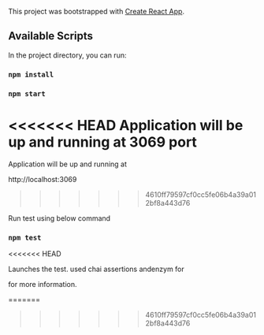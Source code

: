 This project was bootstrapped with [Create React App](https://github.com/facebook/create-react-app).

## Available Scripts

In the project directory, you can run:

### `npm install`

### `npm start`

<<<<<<< HEAD
Application will be up and running at 3069 port
=======
Application will be up and running at
   
   http://localhost:3069
>>>>>>> 4610ff79597cf0cc5fe06b4a39a012bf8a443d76


Run test using below command

### `npm test`
<<<<<<< HEAD

Launches the test.
    used chai assertions andenzym for  

    

for more information.

=======
>>>>>>> 4610ff79597cf0cc5fe06b4a39a012bf8a443d76
